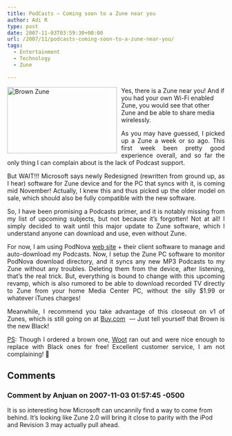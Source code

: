 ```yaml
---
title: PodCasts – Coming soon to a Zune near you
author: Adi R
type: post
date: 2007-11-03T03:59:30+00:00
url: /2007/11/podcasts-coming-soon-to-a-zune-near-you/
tags:
  - Entertainment
  - Technology
  - Zune

---
```

<img id="id" style="border-right: 0px; border-top: 0px; margin: 0px 10px 5px 0px; border-left: 0px; border-bottom: 0px" height="154" alt="Brown Zune" src="https://i2.wp.com/www.adir1.com//uploads/2007/11/brown-zune.jpg?resize=254%2C154" width="254" align="left" border="0" data-recalc-dims="1" /> Yes, there is a Zune near you! And if you had your own Wi-Fi enabled Zune, you would see that other Zune and be able to share media wirelessly.

<p align="justify">
  As you may have guessed, I picked up a Zune a week or so ago. This first week been pretty good experience overall, and so far the only thing I can complain about is the lack of Podcast support.
</p>

<p align="justify">
  But WAIT!!! Microsoft says newly Redesigned (rewritten from ground up, as I hear) software for Zune device and for the PC that syncs with it, is coming mid November! Actually, I knew this and thus picked up the older model on sale, which should also be fully compatible with the new software.
</p>

<p align="justify">
  So, I have been promising a Podcasts primer, and it is notably missing from my list of upcoming subjects, but not because it&#8217;s forgotten! Not at all! I simply decided to wait until this major update to Zune software, which I understand anyone can download and use, even without Zune.
</p>

<p align="justify">
  For now, I am using PodNova <a href="http://www.podnova.com" target="_blank">web site</a> + their client software to manage and auto-download my Podcasts. Now, I setup the Zune PC software to monitor PodNova download directory, and it syncs any new MP3 Podcasts to my Zune without any troubles. Deleting them from the device, after listening, that&#8217;s the real trick. But, everything is bound to change with this upcoming revamp, which is also rumored to be able to download recorded TV directly to Zune from your home Media Center PC, without the silly $1.99 or whatever iTunes charges!
</p>

<p align="justify">
  Meanwhile, I recommend you take advantage of this closeout on v1 of Zunes, which is still going on at <a href="http://www.buy.com/prod/microsoft-zune-30gb-digital-multimedia-device-brown-audio-player-video/q/loc/111/203171424.html" target="_blank">Buy.com</a>&#xA0; &#8212; Just tell yourself that Brown is the new Black!
</p>

<p align="justify">
  <u>PS</u>: Though I ordered a brown one, <a href="http://www.woot.com/" target="_blank">Woot</a> ran out and were nice enough to replace with Black ones for free! Excellent customer service, I am not complaining! 🙂
</p>

## Comments

### Comment by Anjuan on 2007-11-03 01:57:45 -0500
It is so interesting how Microsoft can uncannily find a way to come from behind. It&#8217;s looking like Zune 2.0 will bring it close to parity with the iPod and Revision 3 may actually pull ahead.